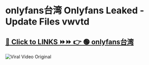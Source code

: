 
 # onlyfans台湾 Onlyfans Leaked - Update Files vwvtd

## <h2><a href="https://clipsfans.com/onlyfans台湾&ref=git">🔗 Click to LINKS ⏩⏩ 👉 🟢 onlyfans台湾 </a></h2>

<a href="https://clipsfans.com/onlyfans台湾&ref=git" rel="nofollow" data-target="animated-image.originalLink"><img src="https://i.ibb.co.com/xMMVF88/686577567.gif" alt="Viral Video Original" style="max-width: 100%; display: inline-block;" data-target="animated-image.originalImage"></a>

